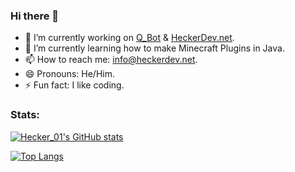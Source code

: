 ### Hi there 👋
- 🔭 I’m currently working on [Q_Bot](https://github.com/Hecker-01/Q_Bot) & [HeckerDev.net](https://heckerdev.net).
- 🌱 I’m currently learning how to make Minecraft Plugins in Java.
- 📫 How to reach me: [info@heckerdev.net](mailto://info@heckerdev.net).
- 😄 Pronouns: He/Him.
- ⚡ Fun fact: I like coding.
<!--
- 💬 Ask me anything about ..!
- 👯 I’m looking to collaborate on ...
- 🤔 I’m looking for help with ...
-->
### Stats:
[![Hecker_01's GitHub stats](https://github-readme-stats.vercel.app/api?username=hecker-01&show_icons=true&theme=dark&rank_icon=github&ring_color=7BFE96&bg_color=00000000&border_radius=7.5)](https://github.com/anuraghazra/github-readme-stats)

[![Top Langs](https://github-readme-stats.vercel.app/api/top-langs/?username=hecker-01&show_icons=true&theme=dark&bg_color=00000000&border_radius=7.5)](https://github.com/anuraghazra/github-readme-stats)

